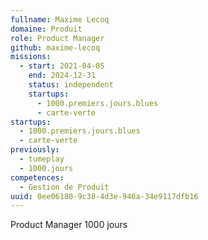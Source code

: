 ```yaml
---
fullname: Maxime Lecoq
domaine: Produit
role: Product Manager
github: maxime-lecoq
missions:
  - start: 2021-04-05
    end: 2024-12-31
    status: independent
    startups:
      - 1000.premiers.jours.blues
      - carte-verte
startups:
  - 1000.premiers.jours.blues
  - carte-verte
previously:
  - tumeplay
  - 1000.jours
competences:
  - Gestion de Produit
uuid: 0ee06180-9c38-4d3e-946a-34e9117dfb16
---
```

Product Manager 1000 jours